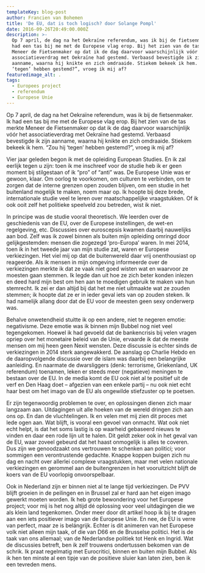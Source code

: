 ```yaml
---
templateKey: blog-post
author: Francien van Bohemen
title: 'De EU, dat is toch logisch? door Solange Pompl'
date: 2016-09-26T20:49:00.000Z
description: >-
  Op 7 april, de dag na het Oekraïne referendum, was ik bij de fietsenmaker. Ik
  had een tas bij me met de Europese vlag erop. Bij het zien van de tas merkte
  Meneer de Fietsenmaker op dat ik de dag daarvoor waarschijnlijk vóór het
  associatieverdrag met Oekraïne had gestemd. Verbaasd bevestigde ik zijn
  aanname, waarna hij knikte en zich omdraaide. Stiekem bekeek ik hem. “Zou hij
  ‘tegen’ hebben gestemd?”, vroeg ik mij af?
featuredimage_alt: .
tags:
  - Europees project
  - referendum
  - Europese Unie
---
```

<!--StartFragment-->

Op 7 april, de dag na het Oekraïne referendum, was ik bij de fietsenmaker. Ik had een tas bij me met de Europese vlag erop. Bij het zien van de tas merkte Meneer de Fietsenmaker op dat ik de dag daarvoor waarschijnlijk vóór het associatieverdrag met Oekraïne had gestemd. Verbaasd bevestigde ik zijn aanname, waarna hij knikte en zich omdraaide. Stiekem bekeek ik hem. “Zou hij ‘tegen’ hebben gestemd?”, vroeg ik mij af?

Vier jaar geleden begon ik met de opleiding European Studies. En ik zal eerlijk tegen u zijn: toen ik me inschreef voor de studie heb ik er geen moment bij stilgestaan of ik “pro” of “anti” was. De Europese Unie was er gewoon, klaar. Om oorlog te voorkomen, om culturen te verbinden, om te zorgen dat de interne grenzen open zouden blijven, om een studie in het buitenland mogelijk te maken, noem maar op. Ik hoopte bij deze brede, internationale studie veel te leren over maatschappelijke vraagstukken. Of ik ook ooit zelf het politieke speelveld zou betreden, wist ik niet.

In principe was de studie vooral theoretisch. We leerden over de geschiedenis van de EU, over de Europese instellingen, de wet-en regelgeving, etc. Discussies over euroscepsis kwamen daarbij nauwelijks aan bod. Zelf was ik zowel binnen als buiten mijn opleiding omringd door gelijkgestemden: mensen die zogezegd ‘pro-Europa’ waren. In mei 2014, toen ik in het tweede jaar van mijn studie zat, waren er Europese verkiezingen. Het viel mij op dat de buitenwereld daar vrij onenthousiast op reageerde. Als ik mensen in mijn omgeving informeerde over de verkiezingen merkte ik dat ze vaak niet goed wisten wat en waarvoor ze moesten gaan stemmen. Ik legde dan uit hoe ze zich beter konden inlezen en deed hard mijn best om hen aan te moedigen gebruik te maken van hun stemrecht. Ik zei er dan altijd bij dat het me niet uitmaakte wat ze zouden stemmen; ik hoopte dat ze er in ieder geval iets van op zouden steken. Ik had namelijk allang door dat de EU voor de meesten geen sexy onderwerp was.

Behalve onwetendheid stuitte ik op een andere, niet te negeren emotie: negativisme. Deze emotie was ik binnen mijn Bubbel nog niet veel tegengekomen. Hoewel ik had gevoeld dat de bankencrisis bij velen vragen opriep over het monetaire beleid van de Unie, ervaarde ik dat de meeste mensen om mij heen geen Nexit wensten. Deze discussie is echter sinds de verkiezingen in 2014 sterk aangewakkerd. De aanslag op Charlie Hebdo en de daaropvolgende discussie over de islam was daarbij een belangrijke aanleiding. En naarmate de dwarsliggers (denk: terrorisme, Griekenland, UK referendum) toenamen, leken er steeds meer (negatieve) meningen te bestaan over de EU. In de media komt de EU ook niet al te positief uit de verf en Den Haag doet – afgezien van een enkele partij – nu ook niet echt haar best om het imago van de EU als ongewilde stiefzuster op te poetsen.

Er zijn tegenwoordig problemen te over, en oplossingen dienen zich maar langzaam aan. Uitdagingen uit alle hoeken van de wereld dringen zich aan ons op. En dan de vluchtelingen. Ik en velen met mij zien dit proces met lede ogen aan. Wat blijft, is vooral een gevoel van onmacht. Wat ook niet echt helpt, is dat het soms lastig is op waarheid gebaseerd nieuws te vinden en daar een rode lijn uit te halen. Dit geldt zeker ook in het geval van de EU, waar zoveel gebeurd dat het haast onmogelijk is alles te coveren. Dus zijn we genoodzaakt ons vertrouwen te schenken aan politici; voor sommigen een verontrustende gedachte. Knappe koppen buigen zich nu dag en nacht over allerlei complexe vraagstukken, maar met velen nationale verkiezingen en gerommel aan de buitengrenzen in het vooruitzicht blijft de koers van de EU voorlopig onvoorspelbaar.

Ook in Nederland zijn er binnen niet al te lange tijd verkiezingen. De PVV blijft groeien in de peilingen en in Brussel zal er hard aan het eigen imago gewerkt moeten worden. Ik heb grote bewondering voor het Europese project; voor mij is het nog altijd dé oplossing voor veel uitdagingen die we als klein land tegenkomen. Onder meer door dit artikel hoop ik bij te dragen aan een iets positiever imago van de Europese Unie. En nee, de EU is verre van perfect, maar ze is belángrijk. Echter is dit animeren van het Europese volk niet alleen mijn taak, of die van D66 en de Brusselse politici. Het is de taak van ons allemaal; van de Nederlandse politiek tot Henk en Ingrid. Wat de discussies betreft, ben ik zelf trouwens ondertussen bekomen van de schrik. Ik praat regelmatig met Eurocritici, binnen en buiten mijn Bubbel. Als ik hen ten minste al een tipje van de positieve sluier kan laten zien, ben ik een tevreden mens.
